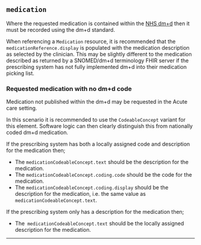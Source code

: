 ## `medication`

Where the requested medication is contained within the [NHS dm+d](https://www.nhsbsa.nhs.uk/pharmacies-gp-practices-and-appliance-contractors/dictionary-medicines-and-devices-dmd) then it must be recorded using the dm+d standard.

When referencing a `Medication` resource, it is recommended that the `medicationReference.display` is populated with the medication description as selected by the clinician. This may be slightly different to the medication described as returned by a SNOMED/dm+d terminology FHIR server if the prescribing system has not fully implemented dm+d into their medication picking list.

### Requested medication with no dm+d code

Medication not published within the dm+d may be requested in the Acute care setting. 

In this scenario it is recommended to use the `CodeableConcept` variant for this element. Software logic can then clearly distinguish this from nationally coded dm+d medication.

If the prescribing system has both a locally assigned code and description for the medication then;

- The `medicationCodeableConcept.text` should be the description for the medication.
- The `medicationCodeableConcept.coding.code` should be the code for the medication.
- The `medicationCodeableConcept.coding.display` should be the description for the medication, i.e. the same value as `medicationCodeableConcept.text`.

If the prescribing system only has a description for the medication then;

- The` medicationCodeableConcept.text` should be the locally assigned description for the medication.

---
